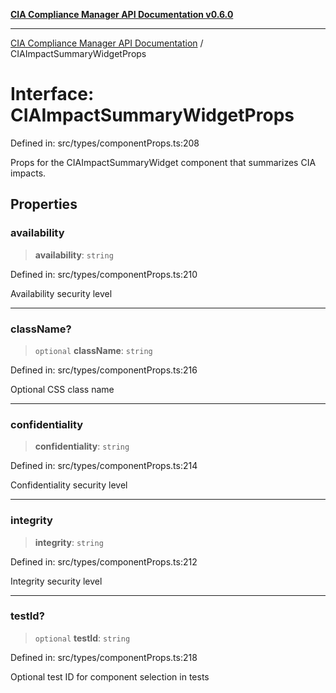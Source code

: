 [**CIA Compliance Manager API Documentation v0.6.0**](../README.md)

***

[CIA Compliance Manager API Documentation](../globals.md) / CIAImpactSummaryWidgetProps

# Interface: CIAImpactSummaryWidgetProps

Defined in: src/types/componentProps.ts:208

Props for the CIAImpactSummaryWidget component that summarizes CIA impacts.

## Properties

### availability

> **availability**: `string`

Defined in: src/types/componentProps.ts:210

Availability security level

***

### className?

> `optional` **className**: `string`

Defined in: src/types/componentProps.ts:216

Optional CSS class name

***

### confidentiality

> **confidentiality**: `string`

Defined in: src/types/componentProps.ts:214

Confidentiality security level

***

### integrity

> **integrity**: `string`

Defined in: src/types/componentProps.ts:212

Integrity security level

***

### testId?

> `optional` **testId**: `string`

Defined in: src/types/componentProps.ts:218

Optional test ID for component selection in tests
